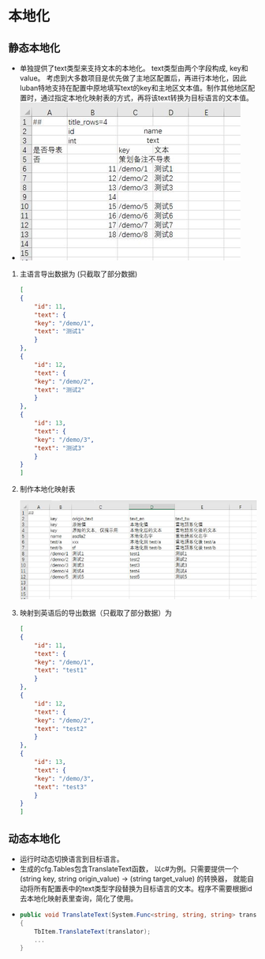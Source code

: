 [//]: # (Author: bug)
[//]: # (Date: 2021-09-26 22:28:20)

# 本地化

## 静态本地化

- 单独提供了text类型来支持文本的本地化。 text类型由两个字段构成, key和value。 考虑到大多数项目是优先做了主地区配置后，再进行本地化，因此luban特地支持在配置中原地填写text的key和主地区文本值。制作其他地区配置时，通过指定本地化映射表的方式，再将该text转换为目标语言的文本值。
- ![pipeline](docs/images/examples/c_21.jpg)

1. 主语言导出数据为 (只截取了部分数据)
    ```json
    [
    {
        "id": 11,
        "text": {
        "key": "/demo/1",
        "text": "测试1"
        }
    },
    {
        "id": 12,
        "text": {
        "key": "/demo/2",
        "text": "测试2"
        }
    },
    {
        "id": 13,
        "text": {
        "key": "/demo/3",
        "text": "测试3"
        }
    }
    ]
    ```

2. 制作本地化映射表 

    ![pipeline](docs/images/examples/c_22.jpg)

3. 映射到英语后的导出数据（只截取了部分数据）为
    ```json
    [
    {
        "id": 11,
        "text": {
        "key": "/demo/1",
        "text": "test1"
        }
    },
    {
        "id": 12,
        "text": {
        "key": "/demo/2",
        "text": "test2"
        }
    },
    {
        "id": 13,
        "text": {
        "key": "/demo/3",
        "text": "test3"
        }
    }
    ]
    ```

## 动态本地化
- 运行时动态切换语言到目标语言。
- 生成的cfg.Tables包含TranslateText函数， 以c#为例。只需要提供一个 (string key, string origin_value) -> (string target_value) 的转换器，
就能自动将所有配置表中的text类型字段替换为目标语言的文本。程序不需要根据id去本地化映射表里查询，简化了使用。
- 
    ```c#
    public void TranslateText(System.Func<string, string, string> translator)
    {
        TbItem.TranslateText(translator);
        ...
    }
    ```